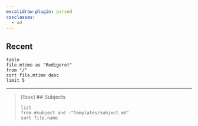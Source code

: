 ```yaml
---
excalidraw-plugin: parsed
cssclasses:
  - ad
---
```



## Recent

```dataview 
table
file.mtime as "Redigeret"
from "/"
sort file.mtime desc
limit 5
```

---

>[!box] ## Subjects
>```dataview 
>list
>from #subject and -"Templates/subject.md"
>sort file.name
>```
